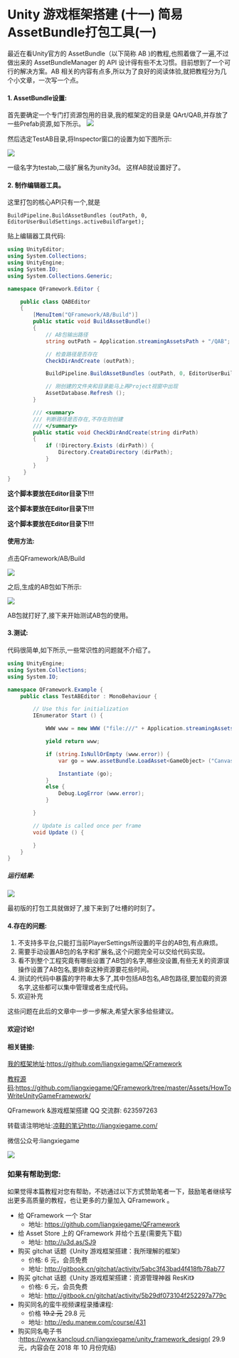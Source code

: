 # Unity 游戏框架搭建 (十一) 简易AssetBundle打包工具(一)

最近在看Unity官方的 AssetBundle（以下简称 AB )的教程,也照着做了一遍,不过做出来的 AssetBundleManager 的 API 设计得有些不太习惯。目前想到了一个可行的解决方案。AB 相关的内容有点多,所以为了良好的阅读体验,就把教程分为几个小文章，一次写一个点。 

#### 1. AssetBundle设置:

首先要确定一个专门打资源包用的目录,我的框架定的目录是
QArt/QAB,并存放了一些Prefab资源,如下所示。
![](https://ws3.sinaimg.cn/large/006tKfTcgy1frotmiittpj30be07ajrm.jpg)

然后选定TestAB目录,将Inspector窗口的设置为如下图所示:

![](https://ws1.sinaimg.cn/large/006tKfTcgy1frotmjgzywj313b0dfabi.jpg)

一级名字为testab,二级扩展名为unity3d。
这样AB就设置好了。

#### 2. 制作编辑器工具。

这里打包的核心API只有一个,就是

```
BuildPipeline.BuildAssetBundles (outPath, 0, EditorUserBuildSettings.activeBuildTarget);
```

贴上编辑器工具代码:

```csharp
using UnityEditor;
using System.Collections;
using UnityEngine;
using System.IO;
using System.Collections.Generic;

namespace QFramework.Editor {

    public class QABEditor
    {
        [MenuItem("QFramework/AB/Build")]
        public static void BuildAssetBundle()
        {
            // AB包输出路径
            string outPath = Application.streamingAssetsPath + "/QAB";

            // 检查路径是否存在
            CheckDirAndCreate (outPath);

            BuildPipeline.BuildAssetBundles (outPath, 0, EditorUserBuildSettings.activeBuildTarget);

            // 刚创建的文件夹和目录能马上再Project视窗中出现
            AssetDatabase.Refresh ();
        }

        /// <summary>
        /// 判断路径是否存在,不存在则创建
        /// </summary>
        public static void CheckDirAndCreate(string dirPath)
        {
            if (!Directory.Exists (dirPath)) {
                Directory.CreateDirectory (dirPath);
            }
        }
     }
}
```

**这个脚本要放在Editor目录下!!!**

**这个脚本要放在Editor目录下!!!**

**这个脚本要放在Editor目录下!!!**

#### 使用方法:

点击QFramework/AB/Build

![](https://ws4.sinaimg.cn/large/006tKfTcgy1frotmw3h0aj307902m74f.jpg)

之后,生成的AB包如下所示:

![](https://ws2.sinaimg.cn/large/006tKfTcgy1frotmyvgktj30fg03ojrf.jpg)

AB包就打好了,接下来开始测试AB包的使用。

#### 3.测试:

代码很简单,如下所示,一些常识性的问题就不介绍了。

```csharp
using UnityEngine;
using System.Collections;
using System.IO;

namespace QFramework.Example {
    public class TestABEditor : MonoBehaviour {

        // Use this for initialization
        IEnumerator Start () {

            WWW www = new WWW ("file:///" + Application.streamingAssetsPath + Path.DirectorySeparatorChar + "QAssetBundle" + Path.DirectorySeparatorChar + "testab.unity3d");

            yield return www;

            if (string.IsNullOrEmpty (www.error)) {
                var go = www.assetBundle.LoadAsset<GameObject> ("Canvas");

                Instantiate (go);
            }
            else {
                Debug.LogError (www.error);
            }

        }

        // Update is called once per frame
        void Update () {

        }
    }
}
```

##### 运行结果:

![](https://ws3.sinaimg.cn/large/006tKfTcgy1frotn1tljkj30gi09u0sr.jpg)

最初版的打包工具就做好了,接下来到了吐槽的时刻了。

#### 4.存在的问题:

1. 不支持多平台,只能打当前PlayerSettings所设置的平台的AB包,有点麻烦。
2. 需要手动设置AB包的名字和扩展名,这个问题完全可以交给代码实现。
3. 看不到整个工程究竟有哪些设置了AB包的名字,哪些没设置,有些无关的资源误操作设置了AB包名,要排查这种资源要花些时间。
4. 测试的代码中暴露的字符串太多了,其中包括AB包名,AB包路径,要加载的资源名字,这些都可以集中管理或者生成代码。
5. 欢迎补充

这些问题在此后的文章中一步一步解决,希望大家多给些建议。

#### 欢迎讨论!

#### 相关链接:

[我的框架地址](https://github.com/liangxiegame/QFramework):https://github.com/liangxiegame/QFramework

[教程源码](https://github.com/liangxiegame/QFramework/tree/master/Assets/HowToWriteUnityGameFramework):https://github.com/liangxiegame/QFramework/tree/master/Assets/HowToWriteUnityGameFramework/

QFramework &游戏框架搭建 QQ 交流群: 623597263

转载请注明地址:[凉鞋的笔记](http://liangxiegame.com/)http://liangxiegame.com/

微信公众号:liangxiegame

![](https://ws4.sinaimg.cn/large/006tKfTcgy1frotn48eioj30by0byt9i.jpg)

### 如果有帮助到您:

如果觉得本篇教程对您有帮助，不妨通过以下方式赞助笔者一下，鼓励笔者继续写出更多高质量的教程，也让更多的力量加入 QFramework 。

- 给 QFramework 一个 Star
  - 地址: https://github.com/liangxiegame/QFramework
- 给 Asset Store 上的 QFramework 并给个五星(需要先下载)
  - 地址: http://u3d.as/SJ9
- 购买 gitchat 话题《Unity 游戏框架搭建：我所理解的框架》
  - 价格: 6 元，会员免费
  - 地址:  http://gitbook.cn/gitchat/activity/5abc3f43bad4f418fb78ab77
- 购买 gitchat 话题《Unity 游戏框架搭建：资源管理神器 ResKit》
  - 价格: 6 元，会员免费
  - 地址:  http://gitbook.cn/gitchat/activity/5b29df073104f252297a779c
- 购买同名的蛮牛视频课程录播课程:
  - 价格 ~~19.2 元~~ 29.8 元
  - 地址: http://edu.manew.com/course/431 
- 购买同名电子书 :https://www.kancloud.cn/liangxiegame/unity_framework_design( 29.9 元，内容会在 2018 年 10 月份完结)